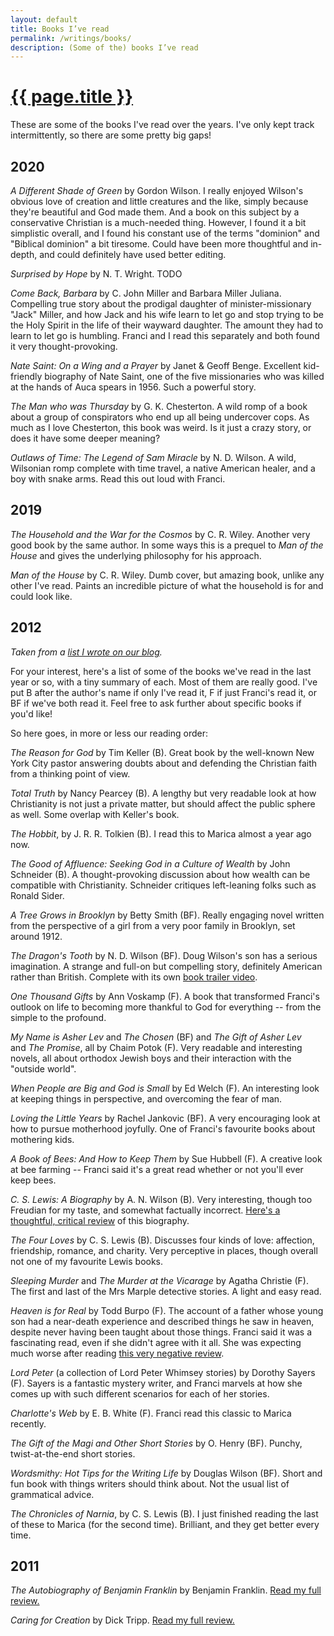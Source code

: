 ```yaml
---
layout: default
title: Books I’ve read
permalink: /writings/books/
description: (Some of the) books I’ve read
---
```

<h1><a href="/writings/learning-go/">{{ page.title }}</a></h1>


These are some of the books I've read over the years. I've only kept track intermittently, so there are some pretty big gaps!


2020
----

*A Different Shade of Green* by Gordon Wilson. I really enjoyed Wilson's obvious love of creation and little creatures and the like, simply because they're beautiful and God made them. And a book on this subject by a conservative Christian is a much-needed thing. However, I found it a bit simplistic overall, and I found his constant use of the terms "dominion" and "Biblical dominion" a bit tiresome. Could have been more thoughtful and in-depth, and could definitely have used better editing.

*Surprised by Hope* by N. T. Wright. TODO

*Come Back, Barbara* by C. John Miller and Barbara Miller Juliana. Compelling true story about the prodigal daughter of minister-missionary "Jack" Miller, and how Jack and his wife learn to let go and stop trying to be the Holy Spirit in the life of their wayward daughter. The amount they had to learn to let go is humbling. Franci and I read this separately and both found it very thought-provoking.

*Nate Saint: On a Wing and a Prayer* by Janet & Geoff Benge. Excellent kid-friendly biography of Nate Saint, one of the five missionaries who was killed at the hands of Auca spears in 1956. Such a powerful story.

*The Man who was Thursday* by G. K. Chesterton. A wild romp of a book about a group of conspirators who end up all being undercover cops. As much as I love Chesterton, this book was weird. Is it just a crazy story, or does it have some deeper meaning?

*Outlaws of Time: The Legend of Sam Miracle* by N. D. Wilson. A wild, Wilsonian romp complete with time travel, a native American healer, and a boy with snake arms. Read this out loud with Franci.


2019
----

*The Household and the War for the Cosmos* by C. R. Wiley. Another very good book by the same author. In some ways this is a prequel to *Man of the House* and gives the underlying philosophy for his approach.

*Man of the House* by C. R. Wiley. Dumb cover, but amazing book, unlike any other I've read. Paints an incredible picture of what the household is for and could look like.


2012
----

<em>Taken from a [list I wrote on our blog](https://aliensintheapple.com/2012/03/24/books-weve-read-recently/).</em>

For your interest, here's a list of some of the books we've read in the last year or so, with a tiny summary of each. Most of them are really good. I've put B after the author's name if only I've read it, F if just Franci's read it, or BF if we've both read it. Feel free to ask further about specific books if you'd like!

So here goes, in more or less our reading order:

<em>The Reason for God</em> by Tim Keller (B). Great book by the well-known New York City pastor answering doubts about and defending the Christian faith from a thinking point of view.

<em>Total Truth</em> by Nancy Pearcey (B). A lengthy but very readable look at how Christianity is not just a private matter, but should affect the public sphere as well. Some overlap with Keller's book.

<em>The Hobbit</em>, by J. R. R. Tolkien (B). I read this to Marica almost a year ago now.

<em>The Good of Affluence: Seeking God in a Culture of Wealth</em> by John Schneider (B). A thought-provoking discussion about how wealth can be compatible with Christianity. Schneider critiques left-leaning folks such as Ronald Sider.

<em>A Tree Grows in Brooklyn</em> by Betty Smith (BF). Really engaging novel written from the perspective of a girl from a very poor family in Brooklyn, set around 1912.

<em>The Dragon's Tooth</em> by N. D. Wilson (BF). Doug Wilson's son has a serious imagination. A strange and full-on but compelling story, definitely American rather than British. Complete with its own <a href="http://vimeo.com/27156974">book trailer video</a>.

<em>One Thousand Gifts</em> by Ann Voskamp (F). A book that transformed Franci's outlook on life to becoming more thankful to God for everything -- from the simple to the profound.

<em>My Name is Asher Lev</em> and <em>The Chosen</em> (BF) and <em>The Gift of Asher Lev</em> and <em><em>The Promise</em></em>, all by Chaim Potok (F). Very readable and interesting novels, all about orthodox Jewish boys and their interaction with the "outside world".

<em>When People are Big and God is Small</em> by Ed Welch (F). An interesting look at keeping things in perspective, and overcoming the fear of man.

<em>Loving the Little Years</em> by Rachel Jankovic (BF). A very encouraging look at how to pursue motherhood joyfully. One of Franci's favourite books about mothering kids.

<em>A Book of Bees: And How to Keep Them</em> by Sue Hubbell (F). A creative look at bee farming -- Franci said it's a great read whether or not you'll ever keep bees.

<em>C. S. Lewis: A Biography</em> by A. N. Wilson (B). Very interesting, though too Freudian for my taste, and somewhat factually incorrect. <a href="http://www.lewisiana.nl/definitivebiography/index.htm">Here's a thoughtful, critical review</a> of this biography.

<em>The Four Loves</em> by C. S. Lewis (B). Discusses four kinds of love: affection, friendship, romance, and charity. Very perceptive in places, though overall not one of my favourite Lewis books.

<em>Sleeping Murder</em> and <em>The Murder at the Vicarage</em> by Agatha Christie (F). The first and last of the Mrs Marple detective stories. A light and easy read.

<em>Heaven is for Real</em> by Todd Burpo (F). The account of a father whose young son had a near-death experience and described things he saw in heaven, despite never having been taught about those things. Franci said it was a fascinating read, even if she didn't agree with it all. She was expecting much worse after reading <a href="http://www.challies.com/book-reviews/heaven-is-for-real">this very negative review</a>.

<em>Lord Peter</em> (a collection of Lord Peter Whimsey stories) by Dorothy Sayers (F). Sayers is a fantastic mystery writer, and Franci marvels at how she comes up with such different scenarios for each of her stories.

<em>Charlotte's Web</em> by E. B. White (F). Franci read this classic to Marica recently.

<em>The Gift of the Magi and Other Short Stories</em> by O. Henry (BF). Punchy, twist-at-the-end short stories.

<em>Wordsmithy: Hot Tips for the Writing Life</em> by Douglas Wilson (BF). Short and fun book with things writers should think about. Not the usual list of grammatical advice.

<em>The Chronicles of Narnia</em>, by C. S. Lewis (B). I just finished reading the last of these to Marica (for the second time). Brilliant, and they get better every time.


2011
----

*The Autobiography of Benjamin Franklin* by Benjamin Franklin. [Read my full review.](https://aliensintheapple.com/2011/12/23/the-autobiography-of-benjamin-franklin/)

*Caring for Creation* by Dick Tripp. [Read my full review.](https://aliensintheapple.com/2011/12/02/caring-for-creation/)

